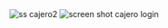 
<img aling="left" alt="ss cajero2" src="https://i.postimg.cc/05fRbJyN/Captura-de-pantalla-2023-03-03-a-la-s-9-01-46-a-m.png"/>

<img aling="left" alt="screen shot cajero login" src="https://i.postimg.cc/XqqY2MjZ/Screen-Shot-login-cajero.png"/>

